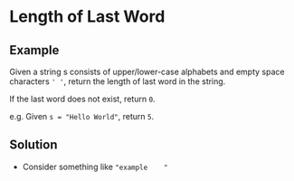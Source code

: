 # Length of Last Word
## Example
Given a string s consists of upper/lower-case alphabets and empty space characters `' '`, return the length of last word in the string.

If the last word does not exist, return `0`.

e.g. Given `s = "Hello World"`, return `5`.

## Solution
- Consider something like `"example    "`

